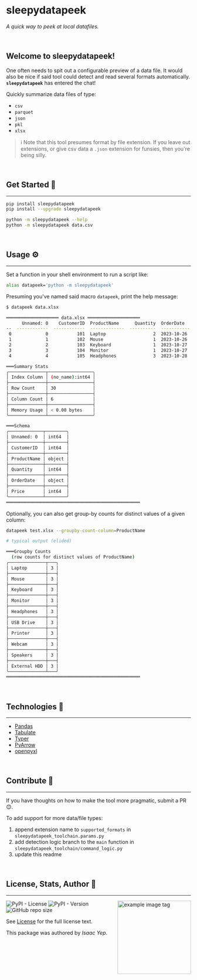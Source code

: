# **sleepydatapeek**
*A quick way to peek at local datafiles.*

<br />

## **Welcome to sleepydatapeek!**
One often needs to spit out a configurable preview of a data file. It would also be nice if said tool could detect and read several formats automatically.\
**`sleepydatapeek`** has entered the chat!

Quickly summarize data files of type:
- `csv`
- `parquet`
- `json`
- `pkl`
- `xlsx`

> ℹ️ Note that this tool presumes format by file extension. If you leave out extensions, or give csv data a `.json` extension for funsies, then you're being silly.

<br />

## **Get Started 🚀**
<hr>

```sh
pip install sleepydatapeek
pip install --upgrade sleepydatapeek

python -m sleepydatapeek --help
python -m sleepydatapeek data.csv
```

<br />

## **Usage ⚙**
<hr>

Set a function in your shell environment to run a script like:
```sh
alias datapeek='python -m sleepydatapeek'
```

Presuming you've named said macro `datapeek`, print the help message:
```sh
$ datapeek data.xlsx

════════════════════ data.xlsx ════════════════════
      Unnamed: 0    CustomerID  ProductName      Quantity  OrderDate      Price
--  ------------  ------------  -------------  ----------  -----------  -------
 0             0           101  Laptop                  2  2023-10-26      1200
 1             1           102  Mouse                   1  2023-10-26        25
 2             2           103  Keyboard                1  2023-10-27        50
 3             3           104  Monitor                 1  2023-10-27       300
 4             4           105  Headphones              3  2023-10-28        80

═══Summary Stats
╭──────────────┬─────────────────╮
│ Index Column │ (no_name):int64 │
├──────────────┼─────────────────┤
│ Row Count    │ 30              │
├──────────────┼─────────────────┤
│ Column Count │ 6               │
├──────────────┼─────────────────┤
│ Memory Usage │ < 0.00 bytes    │
╰──────────────┴─────────────────╯

═══Schema
╭─────────────┬────────╮
│ Unnamed: 0  │ int64  │
├─────────────┼────────┤
│ CustomerID  │ int64  │
├─────────────┼────────┤
│ ProductName │ object │
├─────────────┼────────┤
│ Quantity    │ int64  │
├─────────────┼────────┤
│ OrderDate   │ object │
├─────────────┼────────┤
│ Price       │ int64  │
╰─────────────┴────────╯
═══════════════════════════════════════════════════

```

Optionally, you can also get group-by counts for distinct values of a given column:
```sh
datapeek test.xlsx --groupby-count-column=ProductName

# typical output (elided)

═══Groupby Counts
  (row counts for distinct values of ProductName)
╭──────────────┬───╮
│ Laptop       │ 3 │
├──────────────┼───┤
│ Mouse        │ 3 │
├──────────────┼───┤
│ Keyboard     │ 3 │
├──────────────┼───┤
│ Monitor      │ 3 │
├──────────────┼───┤
│ Headphones   │ 3 │
├──────────────┼───┤
│ USB Drive    │ 3 │
├──────────────┼───┤
│ Printer      │ 3 │
├──────────────┼───┤
│ Webcam       │ 3 │
├──────────────┼───┤
│ Speakers     │ 3 │
├──────────────┼───┤
│ External HDD │ 3 │
╰──────────────┴───╯
═══════════════════════════════════════════════════

```

<br />

## **Technologies 🧰**
<hr>

  - [Pandas](https://pandas.pydata.org/docs/)
  - [Tabulate](https://pypi.org/project/tabulate/)
  - [Typer](https://typer.tiangolo.com/)
  - [PyArrow](https://arrow.apache.org/docs/python/index.html)
  - [openpyxl](https://pypi.org/project/openpyxl/)

<br />

## **Contribute 🤝**
<hr>

If you have thoughts on how to make the tool more pragmatic, submit a PR 😊.

To add support for more data/file types:
1. append extension name to `supported_formats` in `sleepydatapeek_toolchain.params.py`
2. add detection logic branch to the `main` function in `sleepydatapeek_toolchain/command_logic.py`
3. update this readme

<br />

## **License, Stats, Author 📜**
<hr>

<img align="right" alt="example image tag" src="https://i.imgur.com/jtNwEWu.png" width="200" />

<!-- badge cluster -->
![PyPI - License](https://img.shields.io/pypi/l/sleepydatapeek?style=plastic)
![PyPI - Version](https://img.shields.io/pypi/v/sleepydatapeek)
![GitHub repo size](https://img.shields.io/github/repo-size/anthonybench/datapeek)
<!-- / -->

See [License](LICENSE) for the full license text.

This package was authored by *Isaac Yep*.